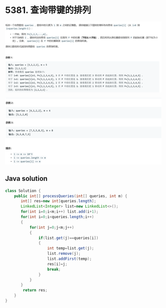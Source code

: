 
# 5381. 查询带键的排列

<img src="1.png" alt=" " title="." style="zoom:150%;" />  

![ ](2.png ".")    




## Java solution
```java
class Solution {
    public int[] processQueries(int[] queries, int m) {
       int[] res=new int[queries.length];
       LinkedList<Integer> list=new LinkedList<>();
       for(int i=0;i<m;i++) list.add(i+1);
       for(int i=0;i<queries.length;i++)
       {
           for(int j=0;j<m;j++)
           {
               if(list.get(j)==queries[i])
               {
                   int temp=list.get(j);
                   list.remove(j);
                   list.addFirst(temp);
                   res[i]=j;
                   break;
               }
           }
       }
        return res;
    }
}

```